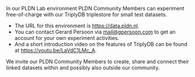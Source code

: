 In our PLDN Lab environment PLDN Community Members can experiment free-of-charge with our TriplyDB triplestore for small test datasets. 

- The URL for this environment is https://data.pldn.nl. 
- You can contact Gerard Persoon via <mail@gpersoon.com> to get an account for your own experiment activities. 
- And a short introduction video on the features of TriplyDB can be found at https://youtu.be/LaVdC1LMc_A.

We invite our PLDN Community Members to create, share and connect their linked datasets within and possibly also outside our community.
